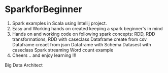 # SparkforBeginner
1. Spark examples in Scala using Intellij project. 
2. Easy and Working hands on created keeping a spark beginner's in mind
3. Hands on and working code on following spark concepts:
    RDD, 
    RDD transformations, RDD with caseclass
    Dataframe create from csv
    Dataframe creaet from json
    Dataframe with Schema
    Datasest with caseclass 
    Spark streaming Word count example
4. Cheers .. and enjoy learning !!!


Big Data Architect
